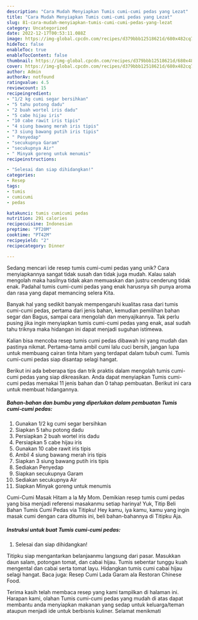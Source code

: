 ```yaml
---
description: "Cara Mudah Menyiapkan Tumis cumi-cumi pedas yang Lezat"
title: "Cara Mudah Menyiapkan Tumis cumi-cumi pedas yang Lezat"
slug: 81-cara-mudah-menyiapkan-tumis-cumi-cumi-pedas-yang-lezat
category: Uncategorized
date: 2022-12-17T00:53:11.088Z
image: https://img-global.cpcdn.com/recipes/d379bbb12518621d/680x482cq70/tumis-cumi-cumi-pedas-foto-resep-utama.jpg
hideToc: false
enableToc: true
enableTocContent: false
thumbnail: https://img-global.cpcdn.com/recipes/d379bbb12518621d/680x482cq70/tumis-cumi-cumi-pedas-foto-resep-utama.jpg
cover: https://img-global.cpcdn.com/recipes/d379bbb12518621d/680x482cq70/tumis-cumi-cumi-pedas-foto-resep-utama.jpg
author: Admin
authorAv: notfound
ratingvalue: 4.5
reviewcount: 15
recipeingredient:
- "1/2 kg cumi segar bersihkan"
- "5 tahu potong dadu"
- "2 buah wortel iris dadu"
- "5 cabe hijau iris"
- "10 cabe rawit iris tipis"
- "4 siung bawang merah iris tipis"
- "3 siung bawang putih iris tipis"
- " Penyedap"
- "secukupnya Garam"
- "secukupnya Air"
- " Minyak goreng untuk menumis"
recipeinstructions:

- "Selesai dan siap dihidangkan!"
categories:
- Resep
tags:
- tumis
- cumicumi
- pedas

katakunci: tumis cumicumi pedas 
nutrition: 291 calories
recipecuisine: Indonesian
preptime: "PT20M"
cooktime: "PT42M"
recipeyield: "2"
recipecategory: Dinner

---
```





Sedang mencari ide resep tumis cumi-cumi pedas yang unik? Cara menyiapkannya sangat tidak susah dan tidak juga mudah. Kalau salah mengolah maka hasilnya tidak akan memuaskan dan justru cenderung tidak enak. Padahal tumis cumi-cumi pedas yang enak harusnya sih punya aroma dan rasa yang dapat memancing selera Kita.





Banyak hal yang sedikit banyak mempengaruhi kualitas rasa dari tumis cumi-cumi pedas, pertama dari jenis bahan, kemudian pemilihan bahan segar dan Bagus, sampai cara mengolah dan menyajikannya. Tak perlu pusing jika ingin menyiapkan tumis cumi-cumi pedas yang enak,      asal sudah tahu triknya maka hidangan ini dapat menjadi suguhan istimewa.














Kalian bisa mencoba resep tumis cumi pedas dibawah ini yang mudah dan pastinya nikmat. Pertama-tama ambil cumi lalu cuci bersih, jangan lupa untuk membuang cairan tinta hitam yang terdapat dalam tubuh cumi. Tumis cumi-cumi pedas siap disantap selagi hangat.






Berikut ini ada beberapa tips dan trik praktis dalam mengolah tumis cumi-cumi pedas yang siap dikreasikan. Anda dapat menyiapkan Tumis cumi-cumi pedas memakai 11 jenis bahan dan 0 tahap pembuatan. Berikut ini cara untuk membuat hidangannya.

<!--inarticleads1-->

##### Bahan-bahan dan bumbu yang diperlukan dalam pembuatan Tumis cumi-cumi pedas:

1. Gunakan 1/2 kg cumi segar bersihkan
1. Siapkan 5 tahu potong dadu
1. Persiapkan 2 buah wortel iris dadu
1. Persiapkan 5 cabe hijau iris
1. Gunakan 10 cabe rawit iris tipis
1. Ambil 4 siung bawang merah iris tipis
1. Siapkan 3 siung bawang putih iris tipis
1. Sediakan  Penyedap
1. Siapkan secukupnya Garam
1. Sediakan secukupnya Air
1. Siapkan  Minyak goreng untuk menumis


Cumi-Cumi Masak Hitam a la My Mom. Demikian resep tumis cumi pedas yang bisa menjadi referensi masakanmu setiap harinya! Yuk, Titip Beli Bahan Tumis Cumi Pedas via Titipku! Hey kamu, iya kamu, kamu yang ingin masak cumi dengan cara ditumis ini, beli bahan-bahannya di Titipku Aja. 

<!--inarticleads2-->

##### Instruksi untuk buat Tumis cumi-cumi pedas:


1. Selesai dan siap dihidangkan!

Titipku siap mengantarkan belanjaanmu langsung dari pasar. Masukkan daun salam, potongan tomat, dan cabai hijau. Tumis sebentar tunggu kuah mengental dan cabai serta tomat layu. Hidangkan tumis cumi cabai hijau selagi hangat. Baca juga: Resep Cumi Lada Garam ala Restoran Chinese Food. 

Terima kasih telah membaca resep yang kami tampilkan di halaman ini. Harapan kami, olahan Tumis cumi-cumi pedas yang mudah di atas dapat membantu anda menyiapkan makanan yang sedap untuk keluarga/teman ataupun menjadi ide untuk berbisnis kuliner. Selamat menikmati
